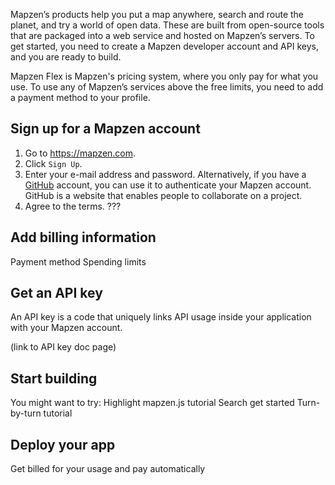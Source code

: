 Mapzen’s products help you put a map anywhere, search and route the planet, and try a world of open data. These are built from open-source tools that are packaged into a web service and hosted on Mapzen’s servers. To get started, you need to create a Mapzen developer account and API keys, and you are ready to build.

Mapzen Flex is Mapzen's pricing system, where you only pay for what you use. To use any of Mapzen’s services above the free limits, you need to add a payment method to your profile.

## Sign up for a Mapzen account

1. Go to https://mapzen.com.
2. Click `Sign Up`.
3. Enter your e-mail address and password. Alternatively, if you have a [GitHub](https://github.com) account, you can use it to authenticate your Mapzen account. GitHub is a website that enables people to collaborate on a project.
4. Agree to the terms.
???

## Add billing information

Payment method
Spending limits

## Get an API key

An API key is a code that uniquely links API usage inside your application with your Mapzen account.

(link to API key doc page)

## Start building

You might want to try:
Highlight mapzen.js tutorial
Search get started
Turn-by-turn tutorial

## Deploy your app

Get billed for your usage and pay automatically
